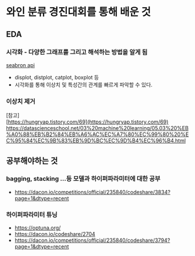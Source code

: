 # 와인 분류 경진대회를 통해 배운 것

## EDA 

### 시각화 - 다양한 그래프를 그리고 해석하는 방법을 알게 됨

[seabron api](https://seaborn.pydata.org/api.html) <br>
* displot, distplot, catplot, boxplot 등<br>
* 시각화를 통해 이상치 및 특성간의 관계를 빠르게 파악할 수 있다.

### 이상치 제거
[참고]<br>
[https://hungryap.tistory.com/69](https://hungryap.tistory.com/69)
https://datascienceschool.net/03%20machine%20learning/05.03%20%EB%A0%88%EB%B2%84%EB%A6%AC%EC%A7%80%EC%99%80%20%EC%95%84%EC%9B%83%EB%9D%BC%EC%9D%B4%EC%96%B4.html

## 공부해야하는 것

### bagging, stacking ...등 모델과 하이퍼파라미터에 대한 공부
* https://dacon.io/competitions/official/235840/codeshare/3834?page=1&dtype=recent

### 하이퍼파라미터 튜닝
* https://optuna.org/
* https://dacon.io/codeshare/2704
* https://dacon.io/competitions/official/235840/codeshare/3794?page=1&dtype=recent
